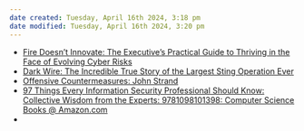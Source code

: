 ```yaml
---
date created: Tuesday, April 16th 2024, 3:18 pm
date modified: Tuesday, April 16th 2024, 3:20 pm
---
```

- [Fire Doesn’t Innovate: The Executive’s Practical Guide to Thriving in the Face of Evolving Cyber Risks](https://www.amazon.com/Fire-Doesnt-Innovate-Executives-Practical-ebook/dp/B07M7KTZWX)
- [Dark Wire: The Incredible True Story of the Largest Sting Operation Ever](https://www.hachettebookgroup.com/titles/joseph-cox/dark-wire/9781541702691/?lens=publicaffairs)
- [Offensive Countermeasures: John Strand](https://www.amazon.com/Offensive-Countermeasures-John-Strand/dp/1974671690/ref=sr_1_4?s=books&ie=UTF8&qid=1503419447&sr=1-4&keywords=john+strand)
- [97 Things Every Information Security Professional Should Know: Collective Wisdom from the Experts: 9781098101398: Computer Science Books @ Amazon.com](https://www.amazon.com/Things-Information-Security-Professional-Should/dp/1098101391)
- 